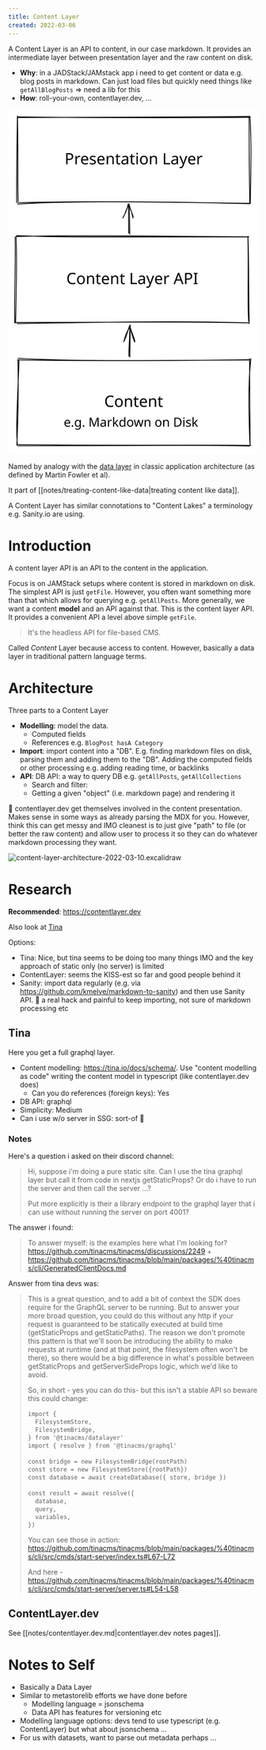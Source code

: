```yaml
---
title: Content Layer
created: 2022-03-06
---
```


A Content Layer is an API to content, in our case markdown. It provides an intermediate layer between presentation layer and the raw content on disk.

* **Why**: in a JADStack/JAMstack app i need to get content or data e.g. blog posts in markdown. Can just load files but quickly need things like `getAllBlogPosts` => need a lib for this
* **How**: roll-your-own, contentlayer.dev, ...

![content-layer-overview-2022-03-10.excalidraw](../excalidraw/content-layer-overview-2022-03-10.excalidraw.svg)


Named by analogy with the [data layer](https://martinfowler.com/bliki/PresentationDomainDataLayering.html) in classic application architecture (as defined by Martin Fowler et al).

It  part of [[notes/treating-content-like-data|treating content like data]].

A Content Layer has similar connotations to "Content Lakes" a terminology e.g. Sanity.io are using.

# Introduction

A content layer API is an API to the content in the application.

Focus is on JAMStack setups where content is stored in markdown on disk. The simplest API is just `getFile`. However, you often want something more than that which allows for querying e.g. `getAllPosts`. More generally, we want a content **model** and an API against that. This is the content layer API. It provides a convenient API a level above simple `getFile`.

> It's the headless API for file-based CMS.

Called *Content* Layer because access to content. However, basically a data layer in traditional pattern language terms.

# Architecture

Three parts to a Content Layer

* **Modelling**: model the data.
  * Computed fields
  * References e.g. `BlogPost hasA Category` 
* **Import**: import content into a "DB". E.g. finding markdown files on disk, parsing them and adding them to the "DB". Adding the computed fields or other processing e.g. adding reading time, or backlinks
* **API**: DB API: a way to query DB e.g. `getAllPosts`, `getAllCollections`
  * Search and filter:
  * Getting a given "object" (i.e. markdown page) and rendering it

🚩 contentlayer.dev get themselves involved in the content presentation. Makes sense in some ways as already parsing the MDX for you. However, think this can get messy and IMO cleanest is to just give "path" to file (or better the raw content) and allow user to process it so they can do whatever markdown processing they want.

![content-layer-architecture-2022-03-10.excalidraw](Excalidraw/content-layer-architecture-2022-03-10.excalidraw.svg)

# Research

**Recommended**: https://contentlayer.dev

Also look at [Tina](#Tina)

Options:

* Tina: Nice, but tina seems to be doing too many things IMO and the key approach of static only (no server) is limited
* ContentLayer: seems the KISS-est so far and good people behind it
* Sanity: import data regularly (e.g. via https://github.com/kmelve/markdown-to-sanity) and then use Sanity API. 🔽 a real hack and painful to keep importing, not sure of markdown processing etc

## Tina

Here you get a full graphql layer.

* Content modelling: https://tina.io/docs/schema/. Use "content modelling as code" writing the content model in typescript (like contentlayer.dev does)
  * Can you do references (foreign keys): Yes
* DB API: graphql
* Simplicity: Medium
* Can i use w/o server in SSG: sort-of 🚩

### Notes

Here's a question i asked on their discord channel:

> Hi, suppose i'm doing a pure static site. Can I use  the tina graphql layer but call it from code in nextjs getStaticProps? Or do i have to run the server and then call the server ...?
>
> Put more explicitly is their a library endpoint to the graphql layer that i can use without running the server on port 4001?

The answer i found:

> To answer myself: is the examples here what I'm looking for? https://github.com/tinacms/tinacms/discussions/2249 + https://github.com/tinacms/tinacms/blob/main/packages/%40tinacms/cli/GeneratedClientDocs.md

Answer from tina devs was:

> This is a great question, and to add a bit of context the SDK does require for the GraphQL server to be running. But to answer your more broad question, you could do this without any http if your request is guaranteed to be statically executed at build time (getStaticProps and getStaticPaths). The reason we don't promote this pattern is that we'll soon be introducing the ability to make requests at runtime (and at that point, the filesystem often won't be there), so there would be a big difference in what's possible between getStaticProps and getServerSideProps logic, which we'd like to avoid. 
>
> So, in short - yes you can do this- but this isn't a stable API so beware this could change:
>
> ```
> import {
>   FilesystemStore,
>   FilesystemBridge,
> } from '@tinacms/datalayer'
> import { resolve } from '@tinacms/graphql'
> 
> const bridge = new FilesystemBridge(rootPath)
> const store = new FilesystemStore({rootPath})
> const database = await createDatabase({ store, bridge })
> 
> const result = await resolve({
>   database,
>   query,
>   variables,
> })
> ```
> 
> You can see those in action:
> https://github.com/tinacms/tinacms/blob/main/packages/%40tinacms/cli/src/cmds/start-server/index.ts#L67-L72
> 
> And here - https://github.com/tinacms/tinacms/blob/main/packages/%40tinacms/cli/src/cmds/start-server/server.ts#L54-L58

## ContentLayer.dev

See [[notes/contentlayer.dev.md|contentlayer.dev notes pages]].

# Notes to Self

* Basically a Data Layer
* Similar to metastorelib efforts we have done before
  * Modelling language = jsonschema
  * Data API has features for versioning etc
* Modelling language options: devs tend to use typescript (e.g. ContentLayer) but what about jsonschema ...
* For us with datasets, want to parse out metadata perhaps ...

